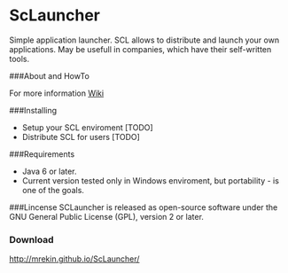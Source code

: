 ScLauncher
==========

Simple application launcher. SCL allows to distribute and launch your own applications. May be usefull in companies, which have their self-written tools.

###About and HowTo

For more information [Wiki](https://github.com/mrekin/ScLauncher/wiki)

###Installing

* Setup your SCL enviroment [TODO]
* Distribute SCL for users [TODO]

###Requirements

* Java 6 or later.
* Current version tested only in Windows enviroment, but portability - is one of the goals.

###Lincense
SCLauncher is released as open-source software under the GNU General Public License (GPL), version 2 or later.

### Download

http://mrekin.github.io/ScLauncher/
